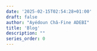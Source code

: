 ```yaml
---
date: '2025-02-15T02:54:28+01:00'
draft: false
author: "Ayédoun Châ-Fine ADEBI"
title: 'Blog'
description: ""
series_order: 0
---
```

